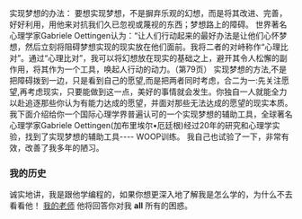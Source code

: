 
实现梦想的办法：
要想实现梦想，不是摒弃乐观的幻想，而是将其改进、完善，好好利用，用他来对抗我们久已忽视或蔑视的东西；梦想路上的障碍。
世界著名心理学家Gabriele Oettingen认为：“让人们行动起来的最好办法是让他们心怀梦想，然后立刻将阻碍梦想实现的现实放在他们面前。我将二者的对峙称作“心理比对”。通过“心理比对”，我可以将幻想放在现实的基础之上，避开其令人松懈的副作用，将其作为一个工具，唤起人行动的动力。（第79页）
实现梦想的方法,不是把障碍拨到一边，只是看到自己的愿望,而是把两者同时考虑，合二为一:先关注愿望,再考虑现实，只要能做到这一点，美好的事情就会发生。你独自一人就能全力以赴追逐那些你认为有能力达成的愿望，并面对那些无法达成的愿望的现实本质。
我下面介绍给你一个国际心理学界普遍认可的一个实现梦想的辅助工具，全球著名心理学家Gabriele Oettingen(加布里埃尔•厄廷根)经过20年的研究和心理学实验，找到了实现梦想的辅助工具---- WOOP训练。
我自己也试验了一下，非常有效，改善了我多年的陋习。


### 我的历史

诚实地讲，我是跟他学编程的，如果你想更深入地了解我是怎么学的，为什么不去看看他！  [我的老师](https://first20hours.com/) 他将回答你对我 **all** 所有的困惑。
